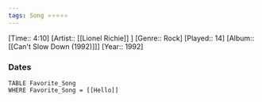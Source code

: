 ```yaml
---
tags: Song ⭐⭐⭐⭐⭐ 
---
```

[Time:: 4:10]
[Artist:: [[Lionel Richie]] ]
[Genre:: Rock]
[Played:: 14]
[Album:: [[Can't Slow Down (1992)]]]
[Year:: 1992]
### Dates
````dataview
TABLE Favorite_Song
WHERE Favorite_Song = [[Hello]]
````